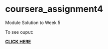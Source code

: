 # coursera_assignment4
Module Solution to Week 5
<br>
<p>To see ouput:</p>
<a href="https://mayaisa12.github.io/coursera_assignment4/" target="_blank"><strong>CLICK HERE</strong></a>
